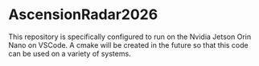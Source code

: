 # AscensionRadar2026
This repository is specifically configured to run on the Nvidia Jetson Orin Nano on VSCode. A cmake will be created in the future so that this code can be used on a variety of systems. 